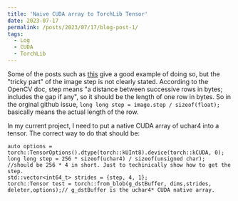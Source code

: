 ```yaml
---
title: 'Naive CUDA array to TorchLib Tensor'
date: 2023-07-17
permalink: /posts/2023/07/17/blog-post-1/
tags:
  - Log
  - CUDA
  - TorchLib
---
```


Some of the posts such as [this](https://github.com/pytorch/pytorch/issues/19786) give a good example of doing so, but the "tricky part" of the image step is not clearly stated.
According to the OpenCV doc, step means "a distance between successive rows in bytes; includes the gap if any", so it should be the length of one row in bytes. So in the orginal github issue,
```long long step = image.step / sizeof(float);``` basically means the actual length of the row.

In my current project, I need to put a native CUDA array of uchar4 into a tensor. The correct way to do that should be:
```
auto options = torch::TensorOptions().dtype(torch::kUInt8).device(torch::kCUDA, 0);
long long step = 256 * sizeof(uchar4) / sizeof(unsigned char); //should be 256 * 4 in short. Just to techinically show how to get the step.
std::vector<int64_t> strides = {step, 4, 1};
torch::Tensor test = torch::from_blob(g_dstBuffer, dims,strides, deleter,options);// g_dstBuffer is the uchar4* CUDA native array.
```

